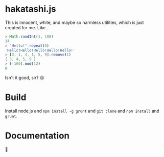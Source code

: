 hakatashi.js
============

This is innocent, white, and maybe so harmless utilities, which is just created for me. Like...

```javascript
> Math.randInt(1, 100)
24
> "Hello!".repeat(5)
'Hello!Hello!Hello!Hello!Hello!'
> [3, 1, 4, 1, 5, 9].remove(1)
[ 3, 4, 5, 9 ]
> (-100).mod(12)
8
```

Isn't it good, sir? :wink:

# Build

Install node.js and `npm install -g grunt` and `git clone` and `npm install` and `grunt`.

# Documentation

:poop:
